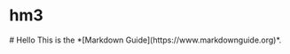# hm3
<!DOCTYPE html>
<html>
  <head>
    <meta charset="utf-8">
    <title>Главная страница</title>
  </head>
  <body>
    # Hello
    This is the *[Markdown Guide](https://www.markdownguide.org)*.

  </body>
</html>